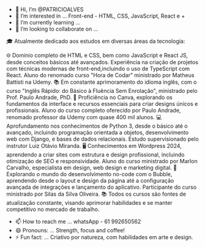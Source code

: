 - 👋 Hi, I’m @PATRICIOALVES
- 👀 I’m interested in ...  Front-end - HTML, CSS, JavaScript, React e +
- 🌱 I’m currently learning ...
- 💞️ I’m looking to collaborate on ...

🎓 Atualmente dedicado aos estudos em diversas áreas da tecnologia:

🌐 Domínio completo de HTML e CSS, bem como JavaScript e React JS, desde conceitos básicos até avançados. Experiência na criação de projetos com técnicas modernas de front-end,incluindo o uso de TypeScript com React. Aluno do renomado curso "Hora de Codar" ministrado por Matheus Battisti na Udemy.
📚 Em constante aprimoramento do idioma inglês, com o curso "Inglês Rápido: do Básico à Fluência Sem Enrolação", ministrado pelo Prof. Paulo Andrade, PhD.
🎨 Proficiência no Canva, explorando os fundamentos da interface e recursos essenciais para criar designs únicos e profissionais. 
Aluno do curso completo oferecido por Paulo Andrade, renomado professor da Udemy com quase 400 mil alunos.
💻 Aprofundamento nos conhecimentos de Python 3, desde o básico até o avançado, incluindo programação orientada a objetos, desenvolvimento web com Django,
e bases de dados relacionais. Estudo supervisionado pelo instrutor Luiz Otávio Miranda.
🖥️ Conhecimentos em Wordpress 2024, aprendendo a criar sites com estrutura e design profissional, incluindo otimização de SEO e responsividade. 
Aluno do curso ministrado por Marlon Carvalho, especialista em design, web design e marketing digital.
🔮 Explorando o mundo do desenvolvimento no-code com o Bubble, aprendendo desde o layout e design da página até a configuração 
avançada de integrações e lançamento do aplicativo. Participante do curso ministrado por Silas da Silva Oliveira.
📚 Todos os cursos são fontes de atualização constante, visando aprimorar habilidades e se manter competitivo no mercado de trabalho.
- 📫 How to reach me ... whatsApp - 61 992650562
- 😄 Pronouns: ... Strength, focus and coffee!
- ⚡ Fun fact: ... Criativo por natureza, com habilidades em arte e design.
